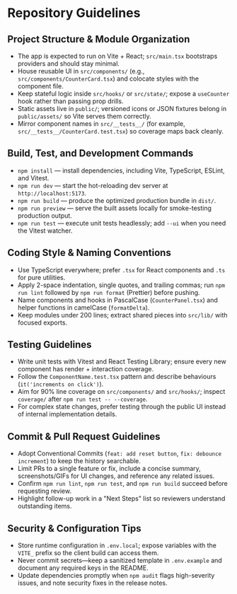 # Repository Guidelines

## Project Structure & Module Organization
- The app is expected to run on Vite + React; `src/main.tsx` bootstraps providers and should stay minimal.
- House reusable UI in `src/components/` (e.g., `src/components/CounterCard.tsx`) and colocate styles with the component file.
- Keep stateful logic inside `src/hooks/` or `src/state/`; expose a `useCounter` hook rather than passing prop drills.
- Static assets live in `public/`; versioned icons or JSON fixtures belong in `public/assets/` so Vite serves them correctly.
- Mirror component names in `src/__tests__/` (for example, `src/__tests__/CounterCard.test.tsx`) so coverage maps back cleanly.

## Build, Test, and Development Commands
- `npm install` — install dependencies, including Vite, TypeScript, ESLint, and Vitest.
- `npm run dev` — start the hot-reloading dev server at `http://localhost:5173`.
- `npm run build` — produce the optimized production bundle in `dist/`.
- `npm run preview` — serve the built assets locally for smoke-testing production output.
- `npm run test` — execute unit tests headlessly; add `--ui` when you need the Vitest watcher.

## Coding Style & Naming Conventions
- Use TypeScript everywhere; prefer `.tsx` for React components and `.ts` for pure utilities.
- Apply 2-space indentation, single quotes, and trailing commas; run `npm run lint` followed by `npm run format` (Prettier) before pushing.
- Name components and hooks in PascalCase (`CounterPanel.tsx`) and helper functions in camelCase (`formatDelta`).
- Keep modules under 200 lines; extract shared pieces into `src/lib/` with focused exports.

## Testing Guidelines
- Write unit tests with Vitest and React Testing Library; ensure every new component has render + interaction coverage.
- Follow the `ComponentName.test.tsx` pattern and describe behaviours (`it('increments on click')`).
- Aim for 90% line coverage on `src/components/` and `src/hooks/`; inspect `coverage/` after `npm run test -- --coverage`.
- For complex state changes, prefer testing through the public UI instead of internal implementation details.

## Commit & Pull Request Guidelines
- Adopt Conventional Commits (`feat: add reset button`, `fix: debounce increment`) to keep the history searchable.
- Limit PRs to a single feature or fix, include a concise summary, screenshots/GIFs for UI changes, and reference any related issues.
- Confirm `npm run lint`, `npm run test`, and `npm run build` succeed before requesting review.
- Highlight follow-up work in a "Next Steps" list so reviewers understand outstanding items.

## Security & Configuration Tips
- Store runtime configuration in `.env.local`; expose variables with the `VITE_` prefix so the client build can access them.
- Never commit secrets—keep a sanitized template in `.env.example` and document any required keys in the README.
- Update dependencies promptly when `npm audit` flags high-severity issues, and note security fixes in the release notes.
